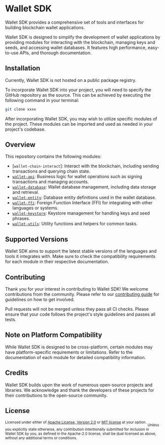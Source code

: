# Wallet SDK

Wallet SDK provides a comprehensive set of tools and interfaces for building blockchain wallet applications.

Wallet SDK is designed to simplify the development of wallet applications by providing modules for interacting with the blockchain, managing keys and seeds, and accessing wallet databases. It features high performance, easy-to-use APIs, and thorough documentation.

## Installation

Currently, Wallet SDK is not hosted on a public package registry.

To incorporate Wallet SDK into your project, you will need to specify the GitHub repository as the source. This can be achieved by executing the following command in your terminal:

```sh
git clone xxxx
```

After incorporating Wallet SDK, you may wish to utilize specific modules of the project. These modules can be imported and used as needed in your project's codebase.

## Overview

This repository contains the following modules:

- [`wallet-chain-interact`]: Interact with the blockchain, including sending transactions and querying chain state.
- [`wallet-api`]: Business logic for wallet operations such as signing transactions and managing accounts.
- [`wallet-database`]: Wallet database management, including data storage and retrieval.
- [`wallet-entity`]: Database entity definitions used in the wallet database.
- [`wallet-ffi`]: Foreign Function Interface (FFI) for integrating with other languages or systems.
- [`wallet-keystore`]: Keystore management for handling keys and seed phrases.
- [`wallet-utils`]: Utility functions and helpers for common tasks.

[`chain-interact`]: https://github.com/your-username/wallet-sdk/tree/main/chain-interact
[`wallet-api`]: https://github.com/your-username/wallet-sdk/tree/main/wallet-api
[`wallet-database`]: https://github.com/your-username/wallet-sdk/tree/main/wallet-database
[`wallet-entity`]: https://github.com/your-username/wallet-sdk/tree/main/wallet-entity
[`wallet-ffi`]: https://github.com/your-username/wallet-sdk/tree/main/wallet-ffi
[`wallet-keystore`]: https://github.com/your-username/wallet-sdk/tree/main/wallet-keystore
[`wallet-utils`]: https://github.com/your-username/wallet-sdk/tree/main/wallet-utils

## Supported Versions

Wallet SDK aims to support the latest stable versions of the languages and tools it integrates with. Make sure to check the compatibility requirements for each module in their respective documentation.

## Contributing

Thank you for your interest in contributing to Wallet SDK! We welcome contributions from the community. Please refer to our [contributing guide](./CONTRIBUTING.md) for guidelines on how to get involved.

Pull requests will not be merged unless they pass all CI checks. Please ensure that your code follows the project's style guidelines and passes all tests.

## Note on Platform Compatibility

While Wallet SDK is designed to be cross-platform, certain modules may have platform-specific requirements or limitations. Refer to the documentation of each module for detailed compatibility information.

## Credits

Wallet SDK builds upon the work of numerous open-source projects and libraries. We acknowledge and thank the developers of these projects for their contributions to the open-source community.

## License

<sup>
Licensed under either of <a href="LICENSE-APACHE">Apache License, Version 2.0</a> or <a href="LICENSE-MIT">MIT license</a> at your option.
</sup>



<sub>
Unless you explicitly state otherwise, any contribution intentionally submitted for inclusion in Wallet SDK by you, as defined in the Apache-2.0 license, shall be dual licensed as above, without any additional terms or conditions.
</sub>